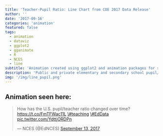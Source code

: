 ```yaml
---
title: 'Teacher-Pupil Ratio: Line Chart from COE 2017 Data Release'
author: ''
date: '2017-09-16'
categories: 'animation'
featured: false
tags:
  - animation
  - dataviz
  - ggplot2
  - gganimate
  - R
  - NCES
  - line
subtitle: 'Animation created using ggplot2 and animation packages for social media distribution'
description: 'Public and private elementary and secondary school pupil/teacher ratios Fall 2004 through 2014'
img: '/img/line_pupil.png'
---
```


## Animation seen here:

<blockquote class="twitter-tweet" data-lang="en">
<p lang="en" dir="ltr">
How has the U.S. pupil/teacher ratio changed over time?
<a href="https://t.co/FmTFWac11L">https://t.co/FmTFWac11L</a>
<a href="https://twitter.com/hashtag/teaching?src=hash">\#teaching</a>
<a href="https://twitter.com/hashtag/EdData?src=hash">\#EdData</a>
<a href="https://t.co/YdttjORDPn">pic.twitter.com/YdttjORDPn</a>
</p>
— NCES (@EdNCES)
<a href="https://twitter.com/EdNCES/status/908016978459283456">September
13, 2017</a>
</blockquote>
